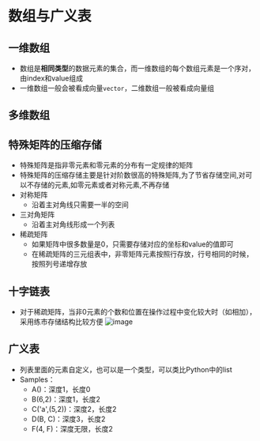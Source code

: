 # 数组与广义表

## 一维数组
- 数组是**相同类型**的数据元素的集合，而一维数组的每个数组元素是一个序对，由index和value组成
- 一维数组一般会被看成向量`vector`，二维数组一般被看成向量组

## 多维数组

## 特殊矩阵的压缩存储
- 特殊矩阵是指非零元素和零元素的分布有一定规律的矩阵
- 特殊矩阵的压缩存储主要是针对阶数很高的特殊矩阵,为了节省存储空间,对可以不存储的元素,如零元素或者对称元素,不再存储
- 对称矩阵
    - 沿着主对角线只需要一半的空间
- 三对角矩阵
    - 沿着主对角线形成一个列表
- 稀疏矩阵
    - 如果矩阵中很多数量是0，只需要存储对应的坐标和value的值即可
    - 在稀疏矩阵的三元组表中，非零矩阵元素按照行存放，行号相同的时候，按照列号递增存放

## 十字链表
- 对于稀疏矩阵，当非0元素的个数和位置在操作过程中变化较大时（如相加），采用练市存储结构比较方便
    ![image](https://raw.githubusercontent.com/TauWu/review_note/master/data/十字链表.jpg)

## 广义表
- 列表里面的元素自定义，也可以是一个类型，可以类比Python中的list
- Samples：
    - A()：深度1，长度0
    - B(6,2)：深度1，长度2
    - C('a',(5,2))：深度2，长度2
    - D(B, C)：深度3，长度2
    - F(4, F)：深度无限，长度2